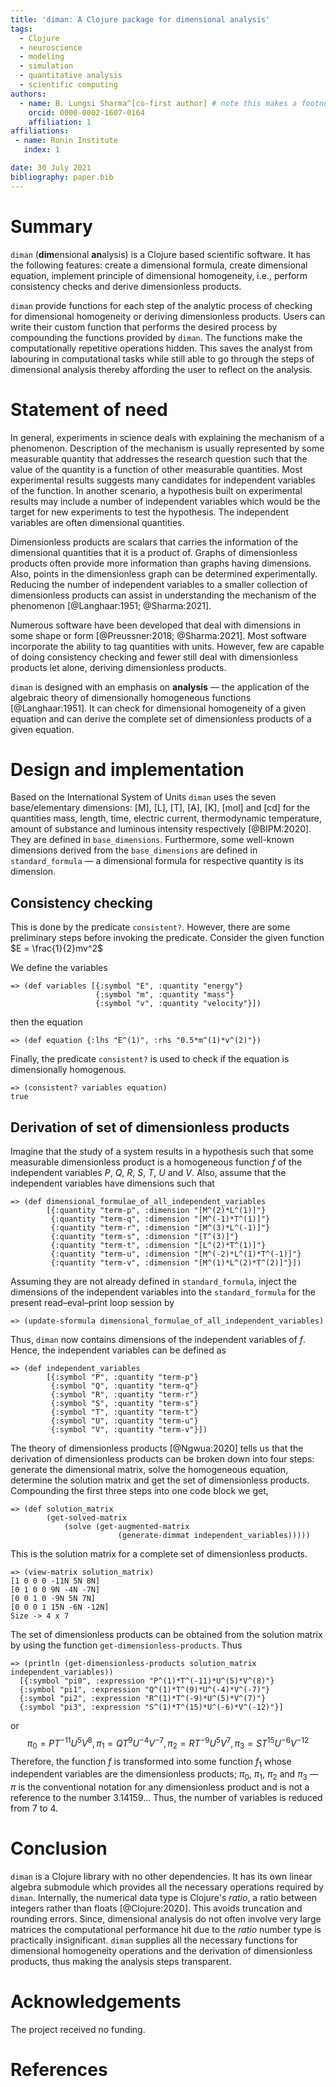 ```yaml
---
title: 'diman: A Clojure package for dimensional analysis'
tags:
  - Clojure
  - neuroscience
  - modeling
  - simulation
  - quantitative analysis
  - scientific computing
authors:
  - name: B. Lungsi Sharma^[co-first author] # note this makes a footnote saying 'co-first author'
    orcid: 0000-0002-1607-0164
    affiliation: 1
affiliations:
 - name: Ronin Institute
   index: 1

date: 30 July 2021
bibliography: paper.bib
---
```


# Summary

`diman` (**dim**ensional **an**alysis) is a Clojure based scientific software. It has the following features: create a dimensional formula, create dimensional equation, implement principle of dimensional homogeneity, i.e., perform consistency checks and derive dimensionless products.

`diman` provide functions for each step of the analytic process of checking for dimensional homogeneity or deriving dimensionless products. Users can write their custom function that performs the desired process by compounding the functions provided by `diman`. The functions make the computationally repetitive operations hidden. This saves the analyst from labouring in computational tasks while still able to go through the steps of dimensional analysis thereby affording the user to reflect on the analysis.

# Statement of need

In general, experiments in science deals with explaining the mechanism of a phenomenon. Description of the mechanism is usually represented by some measurable quantity that addresses the research question such that the value of the quantity is a function of other measurable quantities. Most experimental results suggests many candidates for independent variables of the function. In another scenario, a hypothesis built on experimental results may include a number of independent variables which would be the target for new experiments to test the hypothesis. The independent variables are often dimensional quantities.

Dimensionless products are scalars that carries the information of the dimensional quantities that it is a product of. Graphs of dimensionless products often provide more information than graphs having dimensions. Also, points in the dimensionless graph can be determined experimentally. Reducing the number of independent variables to a smaller collection of dimensionless products can assist in understanding the mechanism of the phenomenon [@Langhaar:1951; @Sharma:2021].

Numerous software have been developed that deal with dimensions in some shape or form [@Preussner:2018; @Sharma:2021]. Most software incorporate the ability to tag quantities with units. However, few are capable of doing consistency checking and fewer still deal with dimensionless products let alone, deriving dimensionless products.

`diman` is designed with an emphasis on **analysis** &mdash; the  application of the algebraic theory of dimensionally homogeneous functions [@Langhaar:1951]. It can check for dimensional homogeneity of a given equation and can derive the complete set of dimensionless products of a given equation.

# Design and implementation

Based on the International System of Units `diman` uses the seven base/elementary dimensions: [M], [L], [T], [A], [K], [mol] and [cd] for the quantities mass, length, time, electric current, thermodynamic temperature, amount of substance and luminous intensity respectively [@BIPM:2020]. They are defined in `base_dimensions`. Furthermore, some well-known dimensions derived from the `base_dimensions` are defined in `standard_formula` &mdash; a dimensional formula for respective quantity is its dimension.

## Consistency checking

This is done by the predicate `consistent?`. However, there are some preliminary steps before invoking the predicate. Consider the given function $E = \frac{1}{2}mv^2$

We define the variables
```
=> (def variables [{:symbol "E", :quantity "energy"}
                   {:symbol "m", :quantity "mass"}
                   {:symbol "v", :quantity "velocity"}])
```
then the equation
```
=> (def equation {:lhs "E^(1)", :rhs "0.5*m^(1)*v^(2)"})
```
Finally, the predicate `consistent?` is used to check if the equation is dimensionally homogenous.
```
=> (consistent? variables equation)
true
```

## Derivation of set of dimensionless products

Imagine that the study of a system results in a hypothesis such that some measurable dimensionless product is a homogeneous function $f$ of the independent variables $P$, $Q$, $R$, $S$, $T$, $U$ and $V$. Also, assume that the independent variables have dimensions such that
```
=> (def dimensional_formulae_of_all_independent_variables
        [{:quantity "term-p", :dimension "[M^(2)*L^(1)]"}
         {:quantity "term-q", :dimension "[M^(-1)*T^(1)]"}
         {:quantity "term-r", :dimension "[M^(3)*L^(-1)]"}
         {:quantity "term-s", :dimension "[T^(3)]"}
         {:quantity "term-t", :dimension "[L^(2)*T^(1)]"}
         {:quantity "term-u", :dimension "[M^(-2)*L^(1)*T^(-1)]"}
         {:quantity "term-v", :dimension "[M^(1)*L^(2)*T^(2)]"}]) 
```
Assuming they are not already defined in `standard_formula`, inject the dimensions of the independent variables into the `standard_formula` for the present read–eval–print loop session by
```
=> (update-sformula dimensional_formulae_of_all_independent_variables)
```
Thus, `diman` now contains dimensions of the independent variables of $f$. Hence, the independent variables can be defined as
```
=> (def independent_variables
        [{:symbol "P", :quantity "term-p"}
         {:symbol "Q", :quantity "term-q"}
         {:symbol "R", :quantity "term-r"}
         {:symbol "S", :quantity "term-s"}
         {:symbol "T", :quantity "term-t"}
         {:symbol "U", :quantity "term-u"}
         {:symbol "V", :quantity "term-v"}]) 
```
The theory of dimensionless products [@Ngwua:2020] tells us that the derivation of dimensionless products can be broken down into four steps: generate the dimensional matrix, solve the homogeneous equation, determine the solution matrix and get the set of dimensionless products. Compounding the first three steps into one code block we get,
```
=> (def solution_matrix
        (get-solved-matrix
            (solve (get-augmented-matrix
						(generate-dimmat independent_variables)))))
```
This is the solution matrix for a complete set of dimensionless products.
```
=> (view-matrix solution_matrix)
[1 0 0 0 -11N 5N 8N]
[0 1 0 0 9N -4N -7N]
[0 0 1 0 -9N 5N 7N]
[0 0 0 1 15N -6N -12N]
Size -> 4 x 7
```
The set of dimensionless products can be obtained from the solution matrix by using the function `get-dimensionless-products`. Thus
```
=> (println (get-dimensionless-products solution_matrix independent_variables))
  [{:symbol "pi0", :expression "P^(1)*T^(-11)*U^(5)*V^(8)"}
  {:symbol "pi1", :expression "Q^(1)*T^(9)*U^(-4)*V^(-7)"}
  {:symbol "pi2", :expression "R^(1)*T^(-9)*U^(5)*V^(7)"}
  {:symbol "pi3", :expression "S^(1)*T^(15)*U^(-6)*V^(-12)"}]
```
or
$$
\pi_0 = PT^{-11}U^5V^8, \pi_1 = QT^9U^{-4}V^{-7}, \pi_2 = RT^{-9}U^5V^7, \pi_3 = ST^{15}U^{-6}V^{-12}
$$
Therefore, the function $f$ is transformed into some function $f_1$ whose independent variables are the dimensionless products; $\pi_0$, $\pi_1$, $\pi_2$ and $\pi_3$ &mdash; $\pi$ is the conventional notation for any dimensionless product and is not a reference to the number 3.14159... Thus, the number of variables is reduced from 7 to 4.

# Conclusion

`diman` is a Clojure library with no other dependencies. It has its own linear algebra submodule which provides all the necessary operations required by `diman`. Internally, the numerical data type is Clojure's *ratio*, a ratio between integers rather than floats [@Clojure:2020]. This avoids truncation and rounding errors. Since, dimensional analysis do not often involve very large matrices the computational performance hit due to the *ratio* number type is practically insignificant. `diman` supplies all the necessary functions for dimensional homogeneity operations and the derivation of dimensionless products, thus making the analysis steps transparent.


# Acknowledgements

The project received no funding.

# References